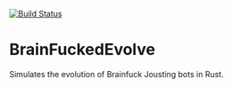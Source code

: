 [![Build Status](https://travis-ci.org/ABoschman/BrainFuckedEvolve.svg?branch=master)](https://travis-ci.org/ABoschman/BrainFuckedEvolve)

# BrainFuckedEvolve
Simulates the evolution of Brainfuck Jousting bots in Rust.

